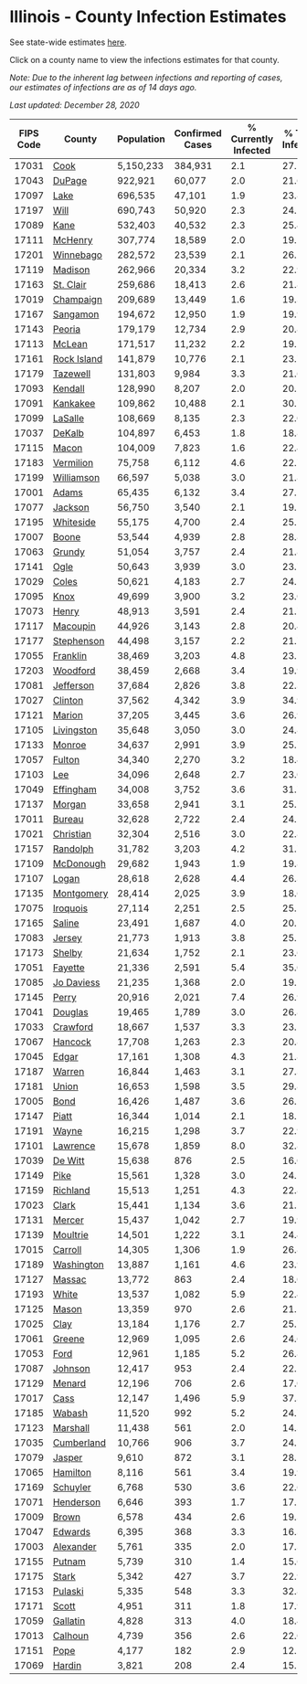 # Illinois - County Infection Estimates

See state-wide estimates [here](/infections/us-il).

Click on a county name to view the infections estimates for that county.

*Note: Due to the inherent lag between infections and reporting of cases, our estimates of infections are as of 14 days ago.*

*Last updated: December 28, 2020*

|   FIPS Code |                     County |   Population |   Confirmed Cases |   % Currently Infected |   % Total Infected |
|-------------|----------------------------|--------------|-------------------|------------------------|--------------------|
|       17031 |               [Cook](cook) |    5,150,233 |           384,931 |                    2.1 |               27.1 |
|       17043 |           [DuPage](dupage) |      922,921 |            60,077 |                    2.0 |               21.6 |
|       17097 |               [Lake](lake) |      696,535 |            47,101 |                    1.9 |               23.8 |
|       17197 |               [Will](will) |      690,743 |            50,920 |                    2.3 |               24.2 |
|       17089 |               [Kane](kane) |      532,403 |            40,532 |                    2.3 |               25.4 |
|       17111 |         [McHenry](mchenry) |      307,774 |            18,589 |                    2.0 |               19.1 |
|       17201 |     [Winnebago](winnebago) |      282,572 |            23,539 |                    2.1 |               26.2 |
|       17119 |         [Madison](madison) |      262,966 |            20,334 |                    3.2 |               22.9 |
|       17163 |     [St. Clair](st.-clair) |      259,686 |            18,413 |                    2.6 |               21.8 |
|       17019 |     [Champaign](champaign) |      209,689 |            13,449 |                    1.6 |               19.3 |
|       17167 |       [Sangamon](sangamon) |      194,672 |            12,950 |                    1.9 |               19.9 |
|       17143 |           [Peoria](peoria) |      179,179 |            12,734 |                    2.9 |               20.8 |
|       17113 |           [McLean](mclean) |      171,517 |            11,232 |                    2.2 |               19.2 |
|       17161 | [Rock Island](rock-island) |      141,879 |            10,776 |                    2.1 |               23.7 |
|       17179 |       [Tazewell](tazewell) |      131,803 |             9,984 |                    3.3 |               21.6 |
|       17093 |         [Kendall](kendall) |      128,990 |             8,207 |                    2.0 |               20.2 |
|       17091 |       [Kankakee](kankakee) |      109,862 |            10,488 |                    2.1 |               30.7 |
|       17099 |         [LaSalle](lasalle) |      108,669 |             8,135 |                    2.3 |               22.0 |
|       17037 |           [DeKalb](dekalb) |      104,897 |             6,453 |                    1.8 |               18.8 |
|       17115 |             [Macon](macon) |      104,009 |             7,823 |                    1.6 |               22.4 |
|       17183 |     [Vermilion](vermilion) |       75,758 |             6,112 |                    4.6 |               22.7 |
|       17199 |   [Williamson](williamson) |       66,597 |             5,038 |                    3.0 |               21.8 |
|       17001 |             [Adams](adams) |       65,435 |             6,132 |                    3.4 |               27.2 |
|       17077 |         [Jackson](jackson) |       56,750 |             3,540 |                    2.1 |               19.5 |
|       17195 |     [Whiteside](whiteside) |       55,175 |             4,700 |                    2.4 |               25.5 |
|       17007 |             [Boone](boone) |       53,544 |             4,939 |                    2.8 |               28.8 |
|       17063 |           [Grundy](grundy) |       51,054 |             3,757 |                    2.4 |               21.8 |
|       17141 |               [Ogle](ogle) |       50,643 |             3,939 |                    3.0 |               23.7 |
|       17029 |             [Coles](coles) |       50,621 |             4,183 |                    2.7 |               24.5 |
|       17095 |               [Knox](knox) |       49,699 |             3,900 |                    3.2 |               23.0 |
|       17073 |             [Henry](henry) |       48,913 |             3,591 |                    2.4 |               21.7 |
|       17117 |       [Macoupin](macoupin) |       44,926 |             3,143 |                    2.8 |               20.4 |
|       17177 |   [Stephenson](stephenson) |       44,498 |             3,157 |                    2.2 |               21.7 |
|       17055 |       [Franklin](franklin) |       38,469 |             3,203 |                    4.8 |               23.5 |
|       17203 |       [Woodford](woodford) |       38,459 |             2,668 |                    3.4 |               19.9 |
|       17081 |     [Jefferson](jefferson) |       37,684 |             2,826 |                    3.8 |               22.3 |
|       17027 |         [Clinton](clinton) |       37,562 |             4,342 |                    3.9 |               34.9 |
|       17121 |           [Marion](marion) |       37,205 |             3,445 |                    3.6 |               26.9 |
|       17105 |   [Livingston](livingston) |       35,648 |             3,050 |                    3.0 |               24.8 |
|       17133 |           [Monroe](monroe) |       34,637 |             2,991 |                    3.9 |               25.7 |
|       17057 |           [Fulton](fulton) |       34,340 |             2,270 |                    3.2 |               18.4 |
|       17103 |                 [Lee](lee) |       34,096 |             2,648 |                    2.7 |               23.0 |
|       17049 |     [Effingham](effingham) |       34,008 |             3,752 |                    3.6 |               31.7 |
|       17137 |           [Morgan](morgan) |       33,658 |             2,941 |                    3.1 |               25.7 |
|       17011 |           [Bureau](bureau) |       32,628 |             2,722 |                    2.4 |               24.2 |
|       17021 |     [Christian](christian) |       32,304 |             2,516 |                    3.0 |               22.8 |
|       17157 |       [Randolph](randolph) |       31,782 |             3,203 |                    4.2 |               31.7 |
|       17109 |     [McDonough](mcdonough) |       29,682 |             1,943 |                    1.9 |               19.8 |
|       17107 |             [Logan](logan) |       28,618 |             2,628 |                    4.4 |               26.3 |
|       17135 |   [Montgomery](montgomery) |       28,414 |             2,025 |                    3.9 |               18.6 |
|       17075 |       [Iroquois](iroquois) |       27,114 |             2,251 |                    2.5 |               25.5 |
|       17165 |           [Saline](saline) |       23,491 |             1,687 |                    4.0 |               20.1 |
|       17083 |           [Jersey](jersey) |       21,773 |             1,913 |                    3.8 |               25.2 |
|       17173 |           [Shelby](shelby) |       21,634 |             1,752 |                    2.1 |               23.6 |
|       17051 |         [Fayette](fayette) |       21,336 |             2,591 |                    5.4 |               35.0 |
|       17085 |   [Jo Daviess](jo-daviess) |       21,235 |             1,368 |                    2.0 |               19.2 |
|       17145 |             [Perry](perry) |       20,916 |             2,021 |                    7.4 |               26.9 |
|       17041 |         [Douglas](douglas) |       19,465 |             1,789 |                    3.0 |               26.8 |
|       17033 |       [Crawford](crawford) |       18,667 |             1,537 |                    3.3 |               23.5 |
|       17067 |         [Hancock](hancock) |       17,708 |             1,263 |                    2.3 |               20.8 |
|       17045 |             [Edgar](edgar) |       17,161 |             1,308 |                    4.3 |               21.8 |
|       17187 |           [Warren](warren) |       16,844 |             1,463 |                    3.1 |               27.3 |
|       17181 |             [Union](union) |       16,653 |             1,598 |                    3.5 |               29.8 |
|       17005 |               [Bond](bond) |       16,426 |             1,487 |                    3.6 |               26.2 |
|       17147 |             [Piatt](piatt) |       16,344 |             1,014 |                    2.1 |               18.2 |
|       17191 |             [Wayne](wayne) |       16,215 |             1,298 |                    3.7 |               22.9 |
|       17101 |       [Lawrence](lawrence) |       15,678 |             1,859 |                    8.0 |               32.8 |
|       17039 |         [De Witt](de-witt) |       15,638 |               876 |                    2.5 |               16.0 |
|       17149 |               [Pike](pike) |       15,561 |             1,328 |                    3.0 |               24.5 |
|       17159 |       [Richland](richland) |       15,513 |             1,251 |                    4.3 |               22.8 |
|       17023 |             [Clark](clark) |       15,441 |             1,134 |                    3.6 |               21.2 |
|       17131 |           [Mercer](mercer) |       15,437 |             1,042 |                    2.7 |               19.9 |
|       17139 |       [Moultrie](moultrie) |       14,501 |             1,222 |                    3.1 |               24.4 |
|       17015 |         [Carroll](carroll) |       14,305 |             1,306 |                    1.9 |               26.8 |
|       17189 |   [Washington](washington) |       13,887 |             1,161 |                    4.6 |               23.9 |
|       17127 |           [Massac](massac) |       13,772 |               863 |                    2.4 |               18.0 |
|       17193 |             [White](white) |       13,537 |             1,082 |                    5.9 |               22.4 |
|       17125 |             [Mason](mason) |       13,359 |               970 |                    2.6 |               21.1 |
|       17025 |               [Clay](clay) |       13,184 |             1,176 |                    2.7 |               25.7 |
|       17061 |           [Greene](greene) |       12,969 |             1,095 |                    2.6 |               24.6 |
|       17053 |               [Ford](ford) |       12,961 |             1,185 |                    5.2 |               26.8 |
|       17087 |         [Johnson](johnson) |       12,417 |               953 |                    2.4 |               22.2 |
|       17129 |           [Menard](menard) |       12,196 |               706 |                    2.6 |               17.0 |
|       17017 |               [Cass](cass) |       12,147 |             1,496 |                    5.9 |               37.3 |
|       17185 |           [Wabash](wabash) |       11,520 |               992 |                    5.2 |               24.7 |
|       17123 |       [Marshall](marshall) |       11,438 |               561 |                    2.0 |               14.3 |
|       17035 |   [Cumberland](cumberland) |       10,766 |               906 |                    3.7 |               24.5 |
|       17079 |           [Jasper](jasper) |        9,610 |               872 |                    3.1 |               28.5 |
|       17065 |       [Hamilton](hamilton) |        8,116 |               561 |                    3.4 |               19.9 |
|       17169 |       [Schuyler](schuyler) |        6,768 |               530 |                    3.6 |               22.6 |
|       17071 |     [Henderson](henderson) |        6,646 |               393 |                    1.7 |               17.2 |
|       17009 |             [Brown](brown) |        6,578 |               434 |                    2.6 |               19.3 |
|       17047 |         [Edwards](edwards) |        6,395 |               368 |                    3.3 |               16.3 |
|       17003 |     [Alexander](alexander) |        5,761 |               335 |                    2.0 |               17.3 |
|       17155 |           [Putnam](putnam) |        5,739 |               310 |                    1.4 |               15.6 |
|       17175 |             [Stark](stark) |        5,342 |               427 |                    3.7 |               22.9 |
|       17153 |         [Pulaski](pulaski) |        5,335 |               548 |                    3.3 |               32.8 |
|       17171 |             [Scott](scott) |        4,951 |               311 |                    1.8 |               17.9 |
|       17059 |       [Gallatin](gallatin) |        4,828 |               313 |                    4.0 |               18.4 |
|       17013 |         [Calhoun](calhoun) |        4,739 |               356 |                    2.6 |               22.0 |
|       17151 |               [Pope](pope) |        4,177 |               182 |                    2.9 |               12.2 |
|       17069 |           [Hardin](hardin) |        3,821 |               208 |                    2.4 |               15.5 |